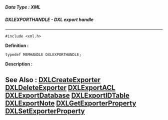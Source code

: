 ##### Data Type : XML
##### DXLEXPORTHANDLE - DXL export handle
---
```
#include <xml.h>
```

**Definition :**
```
typedef MEMHANDLE DXLEXPORTHANDLE;
```

**Description :**




**See Also :**
[DXLCreateExporter](/domino-c-api-docs/reference/Func/DXLCreateExporter)
[DXLDeleteExporter](/domino-c-api-docs/reference/Func/DXLDeleteExporter)
[DXLExportACL](/domino-c-api-docs/reference/Func/DXLExportACL)
[DXLExportDatabase](/domino-c-api-docs/reference/Func/DXLExportDatabase)
[DXLExportIDTable](/domino-c-api-docs/reference/Func/DXLExportIDTable)
[DXLExportNote](/domino-c-api-docs/reference/Func/DXLExportNote)
[DXLGetExporterProperty](/domino-c-api-docs/reference/Func/DXLGetExporterProperty)
[DXLSetExporterProperty](/domino-c-api-docs/reference/Func/DXLSetExporterProperty)
---
